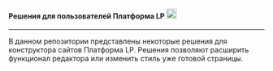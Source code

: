 #### Решения для пользователей Платформа LP <img src="https://u20.plpstatic.ru/s/23pp38051/77adcf577eeaa7fab8cd33eb0622062a/ce440e8b6e218d4406e210cdc453dc0f.png" width="20" />
-----
В данном репозитории представлены некоторые решения для конструктора сайтов Платформа LP. Решения позволяют расширить функционал редактора или изменить стиль уже готовой страницы.


